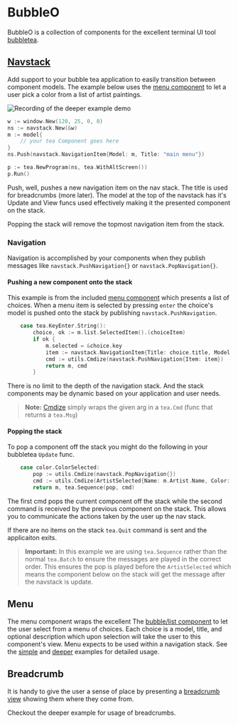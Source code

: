 # BubbleO

BubbleO is a collection of components for the excellent terminal UI tool [bubbletea](https://github.com/charmbracelet/bubbletea). 

## [Navstack](https://github.com/KevM/bubbleo/blob/main/navstack/model.go)

Add support to your bubble tea application to easily transition between component models. The example below uses the [menu component](https://github.com/KevM/bubbleo/blob/main/menu/model.go) to let a user pick a color from a list of artist paintings.

<img src="examples/deeper/demo.gif" alt="Recording of the deeper example demo"/>

```go 
w := window.New(120, 25, 0, 0)
ns := navstack.New(&w)
m := model{
    // your tea Component goes here
}
ns.Push(navstack.NavigationItem{Model: m, Title: "main menu"})

p := tea.NewProgram(ns, tea.WithAltScreen())
p.Run()
```

Push, well, pushes a new navigation item on the nav stack. The title is used for breadcrumbs (more later). The model at  the top of the navstack has it's Update and View funcs used effectively making it the presented component on the stack.

Popping the stack will remove the topmost navigation item from the stack. 

### Navigation 

Navigation is accomplished by your components when they publish messages like `navstack.PushNavigation{}` or `navstack.PopNavigation{}`.

#### Pushing a new component onto the stack

This example is from the included [menu component](https://github.com/KevM/bubbleo/blob/main/menu/model.go) which presents a list of choices. When a menu item is selected by pressing `enter` the choice's model is pushed onto the stack by publishing `navstack.PushNavigation`.

```go 
    case tea.KeyEnter.String():
        choice, ok := m.list.SelectedItem().(choiceItem)
        if ok {
            m.selected = &choice.key
            item := navstack.NavigationItem{Title: choice.title, Model: choice.key.Model}
            cmd := utils.Cmdize(navstack.PushNavigation{Item: item})
            return m, cmd
        }
```

There is no limit to the depth of the navigation stack. And the stack components may be dynamic based on your application and user needs.

> **Note:** [Cmdize](https://github.com/KevM/bubbleo/tree/main/utils/utils.go) simply wraps the given arg in a `tea.Cmd` (func that returns a `tea.Msg`)

#### Popping the stack

To pop a component off the stack you might do the following in your bubbletea `Update` func. 

```go 
	case color.ColorSelected:
		pop := utils.Cmdize(navstack.PopNavigation{})
		cmd := utils.Cmdize(ArtistSelected{Name: m.Artist.Name, Color: msg.RGB})
		return m, tea.Sequence(pop, cmd)
```

The first cmd pops the current component off the stack while the second command is received by the previous component on the stack. This allows you to communicate the actions taken by the user up the nav stack. 

If there are no items on the stack `tea.Quit` command is sent and the applicaiton exits.

> **Important:** In this example we are using `tea.Sequence` rather than the normal `tea.Batch` to ensure the messages are played in the correct order. This ensures the pop is played before the `ArtistSelected` which means the component below on the stack will get the message after the navstack is update. 

## Menu

The menu component wraps the excellent The [bubble/list component](https://github.com/charmbracelet/bubbletea/tree/master/examples/list-default) to let the user select from a menu of choices. Each choice is a model, title, and optional description which upon selection will take the user to this component's view. Menu expects to be used within a navigation stack. See the [simple](https://github.com/KevM/bubbleo/tree/main/examples/simple) and [deeper](https://github.com/KevM/bubbleo/tree/main/examples/deeper) examples for detailed usage.

## Breadcrumb

It is handy to give the user a sense of place by presenting a [breadcrumb view](https://www.smashingmagazine.com/2022/04/breadcrumbs-ux-design/) showing them where they come from.

Checkout the deeper example for usage of breadcrumbs.


